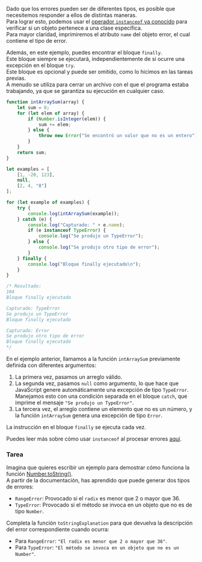 Dado que los errores pueden ser de diferentes tipos, es posible que necesitemos responder a ellos de distintas maneras.  
Para lograr esto, podemos usar el [operador `instanceof` ya conocido](course://Classes/class_checking_instanceof) para verificar si un objeto pertenece a una clase específica.  
Para mayor claridad, imprimiremos el atributo `name` del objeto error, el cual contiene el tipo de error.

Además, en este ejemplo, puedes encontrar el bloque `finally`.  
Este bloque siempre se ejecutará, independientemente de si ocurre una excepción en el bloque `try`.  
Este bloque es opcional y puede ser omitido, como lo hicimos en las tareas previas.  
A menudo se utiliza para cerrar un archivo con el que el programa estaba trabajando, ya que se garantiza su ejecución en cualquier caso.

```js
function intArraySum(array) {
    let sum = 0;
    for (let elem of array) {
        if (Number.isInteger(elem)) {
            sum += elem;
        } else {
            throw new Error("Se encontró un valor que no es un entero");
        }
    }
    return sum;
}

let examples = [
    [1, -20, 123],
    null,
    [2, 4, "8"]
];

for (let example of examples) {
    try {
        console.log(intArraySum(example));
    } catch (e) {
        console.log("Capturado: " + e.name);
        if (e instanceof TypeError) {
            console.log("Se produjo un TypeError");
        } else {
            console.log("Se produjo otro tipo de error");
        }
    } finally {
        console.log("Bloque finally ejecutado\n");
    }
}

/* Resultado:
104
Bloque finally ejecutado

Capturado: TypeError
Se produjo un TypeError
Bloque finally ejecutado

Capturado: Error
Se produjo otro tipo de error
Bloque finally ejecutado
*/
```

En el ejemplo anterior, llamamos a la función `intArraySum` previamente definida con diferentes argumentos:  
1. La primera vez, pasamos un arreglo válido.  
2. La segunda vez, pasamos `null` como argumento, lo que hace que JavaScript genere automáticamente una excepción de tipo `TypeError`. Manejamos esto con una condición separada en el bloque `catch`, que imprime el mensaje `"Se produjo un TypeError"`.  
3. La tercera vez, el arreglo contiene un elemento que no es un número, y la función `intArraySum` genera una excepción de tipo `Error`.

La instrucción en el bloque `finally` se ejecuta cada vez.

Puedes leer más sobre cómo usar `instanceof` al procesar errores [aquí](https://developer.mozilla.org/es/docs/Web/JavaScript/Reference/Statements/try...catch#bloques_catch_condicionales).

### Tarea
Imagina que quieres escribir un ejemplo para demostrar cómo funciona la función [Number.toString()](https://developer.mozilla.org/es/docs/Web/JavaScript/Reference/Global_Objects/Number/toString).  
A partir de la documentación, has aprendido que puede generar dos tipos de errores:  
* `RangeError`: Provocado si el `radix` es menor que 2 o mayor que 36.  
* `TypeError`: Provocado si el método se invoca en un objeto que no es de tipo `Number`.

Completa la función `toStringExplanation` para que devuelva la descripción del error correspondiente cuando ocurra:  
* Para `RangeError`: `"El radix es menor que 2 o mayor que 36"`.  
* Para `TypeError`: `"El método se invoca en un objeto que no es un Number"`.
